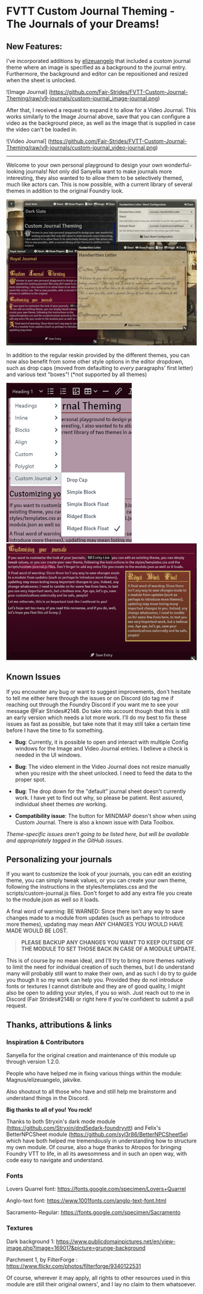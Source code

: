 # FVTT Custom Journal Theming - The Journals of your Dreams!

## New Features:

I've incorporated additions by [elizeuangelo](https://github.com/elizeuangelo/FVTT-Custom-Journal-Theming) that included a custom journal theme where an image is specified as a background to the journal entry. Furthermore, the background and editor can be repositioned and resized when the sheet is unlocked.

![Image Journal]
(https://github.com/Fair-Strides/FVTT-Custom-Journal-Theming/raw/v9-journals/custom-journal_image-journal.png)

After that, I received a request to expand it to allow for a Video Journal. This works similarly to the Image Journal above, save that you can configure a video as the background piece, as well as the image that is supplied in case the video can't be loaded in.

![Video Journal]
(https://github.com/Fair-Strides/FVTT-Custom-Journal-Theming/raw/v9-journals/custom-journal_video-journal.png)

***

Welcome to your own personal playground to design your own wonderful-looking journals! 
Not only did Sanyella want to make journals more interesting, they also wanted to to allow them
to be selectively themed, much like actors can. This is now possible, with a current 
library of several themes in addition to the original Foundry look.

![Preview](https://github.com/Fair-Strides/FVTT-Custom-Journal-Theming/raw/v9-journals/custom-journal.png)

In addition to the regular reskin provided by the different themes, you can now also benefit from some other style options in the editor dropdown, such as drop caps (moved from defaulting to *every* paragraphs' first letter) and various text "boxes"! (*not supported by all themes)

![Additional Options](https://github.com/Fair-Strides/FVTT-Custom-Journal-Theming/raw/v9-journals/custom-journal_more-options.png)
![Block Demo](https://github.com/Fair-Strides/FVTT-Custom-Journal-Theming/raw/v9-journals/custom-journal_block-demo.png)

## Known Issues

If you encounter any bug or want to suggest improvements, don't hesitate to tell me either 
here through the issues or on Discord (do tag me if reaching out through the Foundry Discord
if you want me to see your message @Fair Strides#2148. Do take into account though that this
is still an early version which needs a lot more work. I'll do my best to fix these issues
as fast as possible, but take note that it may still take a certain time before I have the
time to fix something.

- **Bug**: Currently, it is possible to open and interact with multiple Config windows for the
Image and Video Journal entries. I believe a check is needed in the UI windows.

- **Bug**: The video element in the Video Journal does not resize manually when you resize
with the sheet unlocked. I need to feed the data to the proper spot.

- **Bug**: The drop down for the "default" journal sheet doesn't currently work. I have yet to 
find out why, so please be patient. Rest assured, individual sheet themes *are* working.

- **Compatibility issue**: The button for MINDMAP doesn't show when using Custom Journal. There
is also a known issue with Data Toolbox.

*Theme-specific issues aren't going to be listed here, but will be available and appropriately 
tagged in the GitHub issues.*

## Personalizing your journals

If you want to customize the look of your journals, you can edit an existing theme,
you can simply tweak values, or you can create your own theme, following the instructions
in the styles/templates.css and the scripts/custom-journal.js files. Don't forget to add
any extra file you create to the module.json as well so it loads.

A final word of warning:
BE WARNED: Since there isn't any way to save changes made to a module from updates
(such as perhaps to introduce more themes), updating may mean ANY CHANGES YOU WOULD HAVE MADE WOULD BE LOST.

> **PLEASE BACKUP ANY CHANGES YOU WANT TO KEEP OUTSIDE OF THE MODULE TO SET THOSE BACK IN CASE OF A MODULE UPDATE.**

This is of course by no mean ideal, and I'll try to bring more themes natively to limit the 
need for individual creation of such themes, but I do understand many will probably still 
want to make their own, and as such I do try to guide you though it so my work can help you.
Provided they do not introduce fonts or textures I cannot distribute and they are of good quality,
I might also be open to adding your styles, if you so wish. Just reach out to me in Discord 
(Fair Strides#2148) or right here if you're confident to submit a pull request.

## Thanks, attributions & links

### Inspiration & Contributors

Sanyella for the original creation and maintenance of this module up through version 1.2.0.

People who have helped me in fixing various things within the module: Magnus/elizeuangelo, jakvike.

Also shoutout to all those who have and still help me brainstorm and understand things in the Discord.

**Big thanks to all of you! You rock!**

Thanks to both Stryxin's dark mode module (https://github.com/Stryxin/dnd5edark-foundryvtt)
and Felix's BetterNPCSheet module (https://github.com/syl3r86/BetterNPCSheet5e)
which have both helped me tremendously in understanding how to structure my own
module. Of course, also a huge thanks to Atropos for bringing Foundry VTT to life, in all its
awesomness and in such an open way, with code easy to navigate and understand.

### Fonts

Lovers Quarrel font: https://fonts.google.com/specimen/Lovers+Quarrel

Anglo-text font: https://www.1001fonts.com/anglo-text-font.html

Sacramento-Regular: https://fonts.google.com/specimen/Sacramento
  
### Textures

Dark background 1: https://www.publicdomainpictures.net/en/view-image.php?image=169017&picture=grunge-background
    
Parchment 1, by FilterForge : https://www.flickr.com/photos/filterforge/9340122531

Of course, wherever it may apply, all rights to other resources used in this module are still their original owners', and I lay no claim to them whatsoever. 
